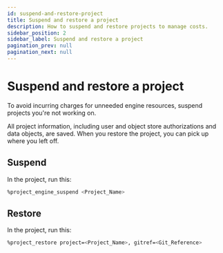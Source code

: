 ```yaml
---
id: suspend-and-restore-project
title: Suspend and restore a project
description: How to suspend and restore projects to manage costs.
sidebar_position: 2
sidebar_label: Suspend and restore a project
pagination_prev: null
pagination_next: null
---
```


# Suspend and restore a project

To avoid incurring charges for unneeded engine resources, suspend projects you're not working on. 

All project information, including user and object store authorizations and data objects, are saved. When you restore the project, you can pick up where you left off.

## Suspend

In the project, run this:

```bash 
%project_engine_suspend <Project_Name>
```

## Restore

In the project, run this: 

```bash 
%project_restore project=<Project_Name>, gitref=<Git_Reference>
```

